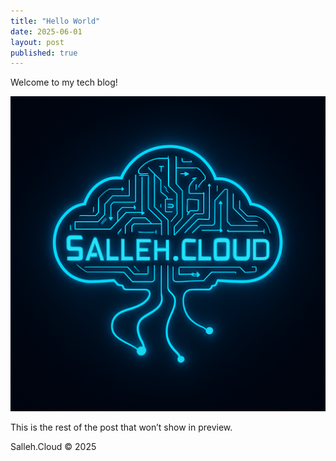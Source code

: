 ```yaml
---
title: "Hello World"
date: 2025-06-01
layout: post
published: true
---
```


Welcome to my tech blog!

![Salleh.Cloud Logo](/assets/images/SallehCloudLogo.png)

This is the rest of the post that won’t show in preview.

Salleh.Cloud © 2025
